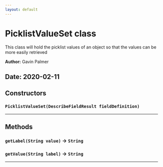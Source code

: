 ```yaml
---
layout: default
---
```

# PicklistValueSet class

This class will hold the picklist values of an object so that the values can be more easily retrieved


**Author:** Gavin Palmer

**Date:** 2020-02-11
---
## Constructors
### `PicklistValueSet(DescribeFieldResult fieldDefinition)`
---
## Methods
### `getLabel(String value)` → `String`
### `getValue(String label)` → `String`
---

